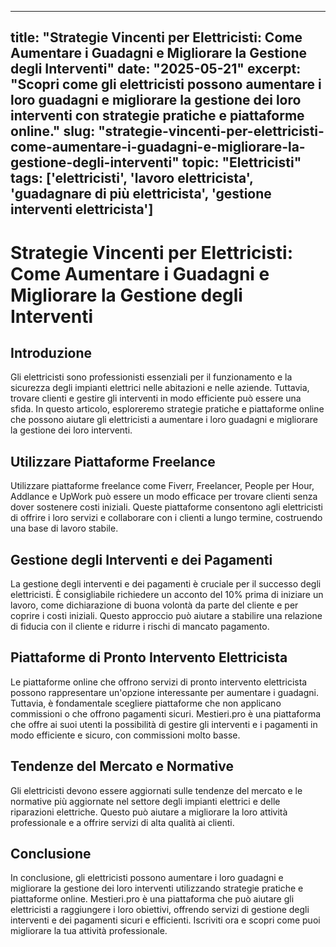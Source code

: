 
---
title: "Strategie Vincenti per Elettricisti: Come Aumentare i Guadagni e Migliorare la Gestione degli Interventi"
date: "2025-05-21"
excerpt: "Scopri come gli elettricisti possono aumentare i loro guadagni e migliorare la gestione dei loro interventi con strategie pratiche e piattaforme online."
slug: "strategie-vincenti-per-elettricisti-come-aumentare-i-guadagni-e-migliorare-la-gestione-degli-interventi"
topic: "Elettricisti"
tags: ['elettricisti', 'lavoro elettricista', 'guadagnare di più elettricista', 'gestione interventi elettricista']
---

# Strategie Vincenti per Elettricisti: Come Aumentare i Guadagni e Migliorare la Gestione degli Interventi

## Introduzione

Gli elettricisti sono professionisti essenziali per il funzionamento e la sicurezza degli impianti elettrici nelle abitazioni e nelle aziende. Tuttavia, trovare clienti e gestire gli interventi in modo efficiente può essere una sfida. In questo articolo, esploreremo strategie pratiche e piattaforme online che possono aiutare gli elettricisti a aumentare i loro guadagni e migliorare la gestione dei loro interventi.

## Utilizzare Piattaforme Freelance

Utilizzare piattaforme freelance come Fiverr, Freelancer, People per Hour, Addlance e UpWork può essere un modo efficace per trovare clienti senza dover sostenere costi iniziali. Queste piattaforme consentono agli elettricisti di offrire i loro servizi e collaborare con i clienti a lungo termine, costruendo una base di lavoro stabile.

## Gestione degli Interventi e dei Pagamenti

La gestione degli interventi e dei pagamenti è cruciale per il successo degli elettricisti. È consigliabile richiedere un acconto del 10% prima di iniziare un lavoro, come dichiarazione di buona volontà da parte del cliente e per coprire i costi iniziali. Questo approccio può aiutare a stabilire una relazione di fiducia con il cliente e ridurre i rischi di mancato pagamento.

## Piattaforme di Pronto Intervento Elettricista

Le piattaforme online che offrono servizi di pronto intervento elettricista possono rappresentare un'opzione interessante per aumentare i guadagni. Tuttavia, è fondamentale scegliere piattaforme che non applicano commissioni o che offrono pagamenti sicuri. Mestieri.pro è una piattaforma che offre ai suoi utenti la possibilità di gestire gli interventi e i pagamenti in modo efficiente e sicuro, con commissioni molto basse.

## Tendenze del Mercato e Normative

Gli elettricisti devono essere aggiornati sulle tendenze del mercato e le normative più aggiornate nel settore degli impianti elettrici e delle riparazioni elettriche. Questo può aiutare a migliorare la loro attività professionale e a offrire servizi di alta qualità ai clienti.

## Conclusione

In conclusione, gli elettricisti possono aumentare i loro guadagni e migliorare la gestione dei loro interventi utilizzando strategie pratiche e piattaforme online. Mestieri.pro è una piattaforma che può aiutare gli elettricisti a raggiungere i loro obiettivi, offrendo servizi di gestione degli interventi e dei pagamenti sicuri e efficienti. Iscriviti ora e scopri come puoi migliorare la tua attività professionale.
